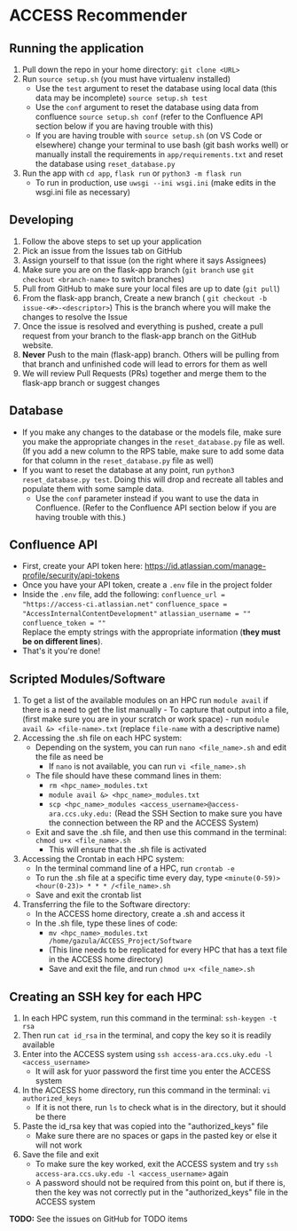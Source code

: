 # ACCESS Recommender
## Running the application
1. Pull down the repo in your home directory: ```git clone <URL>```
2. Run ```source setup.sh``` (you must have virtualenv installed)
    - Use the `test` argument to reset the database using local data (this data may be incomplete) `source setup.sh test`
    - Use the `conf` argument to reset the database using data from confluence `source setup.sh conf` (refer to the Confluence API section below if you are having trouble with this)
    - If you are having trouble with `source setup.sh` (on VS Code or elsewhere) 
    change your terminal to use bash (git bash works well) or manually install the requirements in `app/requirements.txt`
    and reset the database using `reset_database.py`
3. Run the app with  `cd app`, ```flask run``` or ```python3 -m flask run```
    - To run in production, use `uwsgi --ini wsgi.ini` (make edits in the wsgi.ini file as necessary)

## Developing
1. Follow the above steps to set up your application
2. Pick an issue from the Issues tab on GitHub 
3. Assign yourself to that issue (on the right where it says Assignees)
4. Make sure you are on the flask-app branch (```git branch``` use ```git checkout <branch-name>``` to switch branches)
5. Pull from GitHub to make sure your local files are up to date (```git pull```)
6. From the flask-app branch, Create a new branch ( ```git checkout -b issue-<#>-<descriptor>```)
    This is the branch where you will make the changes to resolve the Issue
7. Once the issue is resolved and everything is pushed, create a pull request from your branch to the flask-app branch on the GitHub website.
8. **Never** Push to the main (flask-app) branch. Others will be pulling from that branch and unfinished
    code will lead to errors for them as well
9. We will review Pull Requests (PRs) together and merge them to the flask-app branch or suggest changes

## Database
- If you make any changes to the database or the models file, make sure you make the appropriate changes in the
    ```reset_database.py``` file as well. (If you add a new column to the RPS table, 
    make sure to add some data for that column in the ```reset_database.py``` file as well)
- If you want to reset the database at any point, run ```python3 reset_database.py test```.
    Doing this will drop and recreate all tables and populate them with some sample data.
    - Use the `conf` parameter instead if you want to use the data in Confluence. (Refer to the Confluence API
    section below if you are having trouble with this.)

## Confluence API
- First, create your API token here: https://id.atlassian.com/manage-profile/security/api-tokens
- Once you have your API token, create a `.env` file in the project folder
- Inside the `.env` file, add the following:
    `confluence_url = "https://access-ci.atlassian.net"`
    `confluence_space = "AccessInternalContentDevelopment"`
    `atlassian_username = ""`  
    `confluence_token = ""`  
    Replace the empty strings with the appropriate information (**they must be on different lines**).
- That's it you're done!  

## Scripted Modules/Software
1. To get a list of the available modules on an HPC run `module avail` if there is a need to get the list manually
       - To capture that output into a file, (first make sure you are in your scratch or work space)
       - run  `module avail &> <file-name>.txt` (replace `file-name` with a descriptive name)
2. Accessing the .sh file on each HPC system:
    - Depending on the system, you can run `nano <file_name>.sh` and edit the file as need be
      - If `nano` is not available, you can run `vi <file_name>.sh`
    - The file should have these command lines in them:
      - `rm <hpc_name>_modules.txt`
      - `module avail &> <hpc_name>_modules.txt`
      - `scp <hpc_name>_modules <access_username>@access-ara.ccs.uky.edu:` (Read the SSH Section to make sure you have the connection between the RP and the ACCESS System)
    - Exit and save the .sh file, and then use this command in the terminal: `chmod u+x <file_name>.sh`
      - This will ensure that the .sh file is activated
3. Accessing the Crontab in each HPC system:
    - In the terminal command line of a HPC, run `crontab -e`
    - To run the .sh file at a specific time every day, type `<minute(0-59)> <hour(0-23)> * * * /<file_name>.sh`
    - Save and exit the crontab list
4. Transferring the file to the Software directory:
    - In the ACCESS home directory, create a .sh and access it
    - In the .sh file, type these lines of code:
        - `mv <hpc_name>_modules.txt /home/gazula/ACCESS_Project/Software`
        - (This line needs to be replicated for every HPC that has a text file in the ACCESS home directory)
        - Save and exit the file, and run `chmod u+x <file_name>.sh`

## Creating an SSH key for each HPC
1. In each HPC system, run this command in the terminal: `ssh-keygen -t rsa`
2. Then run `cat id_rsa` in the terminal, and copy the key so it is readily available
3. Enter into the ACCESS system using `ssh access-ara.ccs.uky.edu -l <access_username>`
    - It will ask for yuor password the first time you enter the ACCESS system
4. In the ACCESS home directory, run this command in the terminal: `vi authorized_keys`
    - If it is not there, run `ls` to check what is in the directory, but it should be there
5. Paste the id_rsa key that was copied into the "authorized_keys" file
    - Make sure there are no spaces or gaps in the pasted key or else it will not work
6. Save the file and exit
    - To make sure the key worked, exit the ACCESS system and try `ssh access-ara.ccs.uky.edu -l <access_username>` again
    - A password should not be required from this point on, but if there is, then the key was not correctly put in the "authorized_keys" file in the ACCESS system

**TODO:**
See the issues on GitHub for TODO items
